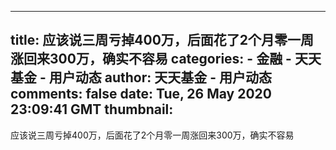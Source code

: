 
---
title: 应该说三周亏掉400万，后面花了2个月零一周涨回来300万，确实不容易
categories: 
    - 金融
    - 天天基金 - 用户动态
author: 天天基金 - 用户动态
comments: false
date: Tue, 26 May 2020 23:09:41 GMT
thumbnail: 
---

<div>   
应该说三周亏掉400万，后面花了2个月零一周涨回来300万，确实不容易  
</div>
            